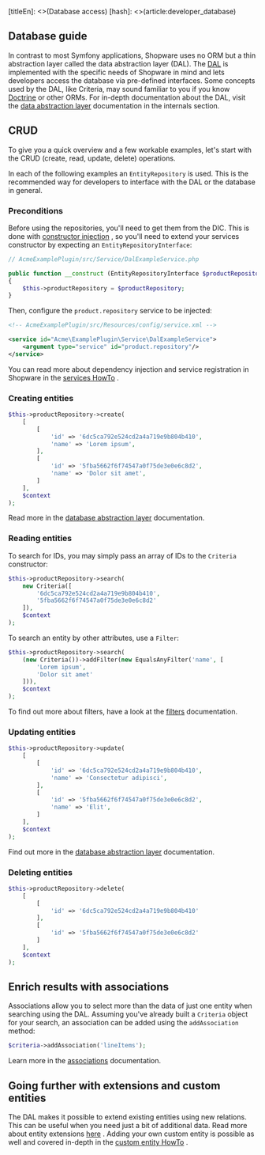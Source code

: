 [titleEn]: <>(Database access)
[hash]: <>(article:developer_database)

## Database guide

In contrast to most Symfony applications, Shopware uses no ORM but a thin
abstraction layer called the data abstraction layer (DAL). The
[DAL](./../../current/2-internals/1-core/20-data-abstraction-layer)
is implemented with the specific needs of Shopware in mind and lets developers
access the database via pre-defined interfaces. Some concepts used by the DAL,
like Criteria, may sound familiar to you if you know
[Doctrine](https://symfony.com/doc/current/doctrine.html)
or other ORMs. For in-depth documentation about the DAL, visit the
[data abstraction layer](./../../current/2-internals/1-core/20-data-abstraction-layer)
documentation in the internals section.

## CRUD

To give you a quick overview and a few workable examples, let's start with the
CRUD (create, read, update, delete) operations.

In each of the following examples an `EntityRepository` is used. This is the
recommended way for developers to interface with the DAL or the database in
general.

### Preconditions

Before using the repositories, you'll need to get them from the DIC. This is
done with
[constructor injection](https://symfony.com/doc/current/service_container/injection_types.html#constructor-injection)
, so you'll need to extend your services constructor by expecting an
`EntityRepositoryInterface`:

```php
// AcmeExamplePlugin/src/Service/DalExampleService.php

public function __construct (EntityRepositoryInterface $productRepository)
{
    $this->productRepository = $productRepository;
}
```

Then, configure the `product.repository` service to be injected:

```xml
<!-- AcmeExamplePlugin/src/Resources/config/service.xml -->

<service id="Acme\ExamplePlugin\Service\DalExampleService">
    <argument type="service" id="product.repository"/>
</service>
```

You can read more about dependency injection and service registration in
Shopware in the
[services HowTo](./../50-how-to/070-add-service.md)
.

### Creating entities

```php
$this->productRepository->create(
    [
        [
            'id' => '6dc5ca792e524cd2a4a719e9b804b410',
            'name' => 'Lorem ipsum',
        ],
        [
            'id' => '5fba5662f6f74547a0f75de3e0e6c8d2',
            'name' => 'Dolor sit amet',
        ]
    ],
    $context
);
```

Read more in the
[database abstraction layer](./../../current/2-internals/1-core/20-data-abstraction-layer/030-write.md)
documentation.

### Reading entities

To search for IDs, you may simply pass an array of IDs to the `Criteria`
constructor:

```php
$this->productRepository->search(
    new Criteria([
        '6dc5ca792e524cd2a4a719e9b804b410',
        '5fba5662f6f74547a0f75de3e0e6c8d2'
    ]),
    $context
);
```

To search an entity by other attributes, use a `Filter`:

```php
$this->productRepository->search(
    (new Criteria())->addFilter(new EqualsAnyFilter('name', [
        'Lorem ipsum',
        'Dolor sit amet'
    ])),
    $context
);
```

To find out more about filters, have a look at the
[filters](./../../current/2-internals/1-core/20-data-abstraction-layer/020-search.md#filter)
documentation.

### Updating entities

```php
$this->productRepository->update(
    [
        [
            'id' => '6dc5ca792e524cd2a4a719e9b804b410',
            'name' => 'Consectetur adipisci',
        ],
        [
            'id' => '5fba5662f6f74547a0f75de3e0e6c8d2',
            'name' => 'Elit',
        ]
    ],
    $context
);
```

Find out more in the
[database abstraction layer](./../../current/2-internals/1-core/20-data-abstraction-layer/030-write.md)
documentation.

### Deleting entities

```php
$this->productRepository->delete(
    [
        [
            'id' => '6dc5ca792e524cd2a4a719e9b804b410'
        ],
        [
            'id' => '5fba5662f6f74547a0f75de3e0e6c8d2'
        ]
    ],
    $context
);
```

## Enrich results with associations

Associations allow you to select more than the data of just one entity when
searching using the DAL. Assuming you've already built a `Criteria` object
for your search, an association can be added using the `addAssociation` method:

```php
$criteria->addAssociation('lineItems');
```

Learn more in the
[associations](./../../current/2-internals/1-core/20-data-abstraction-layer/020-search.md#associations)
documentation.

## Going further with extensions and custom entities

The DAL makes it possible to extend existing entities using new relations. This
can be useful when you need just a bit of additional data. Read more about
entity extensions
[here](./../../current/2-internals/1-core/20-data-abstraction-layer/060-extensions.md)
. Adding your own custom entity is possible as well and covered in-depth in the
[custom entity HowTo](./../50-how-to/050-custom-entity.md)
.
